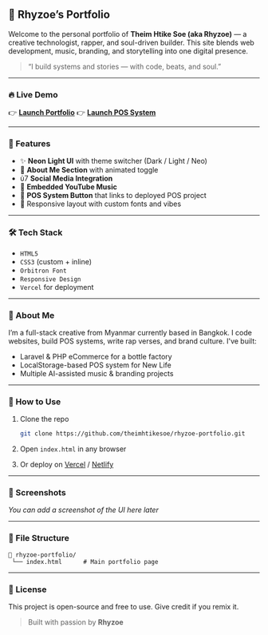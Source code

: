 ## 🚀 Rhyzoe’s Portfolio

Welcome to the personal portfolio of **Theim Htike Soe (aka Rhyzoe)** — a creative technologist, rapper, and soul-driven builder. This site blends web development, music, branding, and storytelling into one digital presence.

> “I build systems and stories — with code, beats, and soul.”

---

### 🔥 Live Demo

👉 **[Launch Portfolio](https://your-vercel-link.vercel.app/)**
👉 **[Launch POS System](https://new-life-bottles-pos.vercel.app/)**

---

### 🌈 Features

* ✨ **Neon Light UI** with theme switcher (Dark / Light / Neo)
* 👤 **About Me Section** with animated toggle
* ὑ7 **Social Media Integration**
* 🎵 **Embedded YouTube Music**
* 🚀 **POS System Button** that links to deployed POS project
* 💬 Responsive layout with custom fonts and vibes

---

### 🛠 Tech Stack

* `HTML5`
* `CSS3` (custom + inline)
* `Orbitron Font`
* `Responsive Design`
* `Vercel` for deployment

---

### 🧠 About Me

I’m a full-stack creative from Myanmar currently based in Bangkok. I code websites, build POS systems, write rap verses, and brand culture.
I've built:

* Laravel & PHP eCommerce for a bottle factory
* LocalStorage-based POS system for New Life
* Multiple AI-assisted music & branding projects

---

### 🧭 How to Use

1. Clone the repo

   ```bash
   git clone https://github.com/theimhtikesoe/rhyzoe-portfolio.git
   ```
2. Open `index.html` in any browser
3. Or deploy on [Vercel](https://vercel.com) / [Netlify](https://www.netlify.com)

---

### 📸 Screenshots

*You can add a screenshot of the UI here later*

---

### 📂 File Structure

```
📁 rhyzoe-portfolio/
 └── index.html      # Main portfolio page
```

---

### 📜 License

This project is open-source and free to use. Give credit if you remix it.

> Built with passion by **Rhyzoe**
